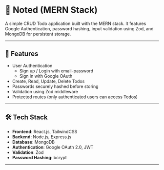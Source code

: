 # 📝 Noted (MERN Stack)

A simple CRUD Todo application built with the MERN stack.
It features Google Authentication, password hashing, input validation using Zod, and MongoDB for persistent storage.

---

## 🚀 Features

- User Authentication
  - Sign up / Login with email-password
  - Sign in with Google OAuth
- Create, Read, Update, Delete Todos
- Passwords securely hashed before storing
- Validation using Zod middleware
- Protected routes (only authenticated users can access Todos)

---

## 🛠️ Tech Stack

- **Frontend**: React.js, TailwindCSS
- **Backend**: Node.js, Express.js
- **Database**: MongoDB
- **Authentication**: Google OAuth 2.0, JWT
- **Validation**: Zod
- **Password Hashing**: bcrypt

---
